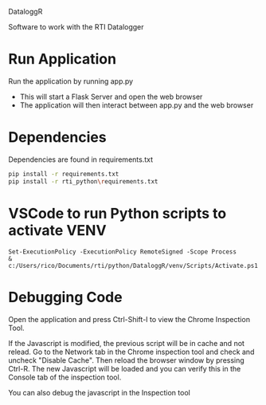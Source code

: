 DataloggR

Software to work with the RTI Datalogger

# Run Application
Run the application by running app.py
 * This will start a Flask Server and open the web browser
 * The application will then interact between app.py and the web browser

# Dependencies
Dependencies are found in requirements.txt
```bash
pip install -r requirements.txt
pip install -r rti_python\requirements.txt
```

# VSCode to run Python scripts to activate VENV
```
Set-ExecutionPolicy -ExecutionPolicy RemoteSigned -Scope Process
& c:/Users/rico/Documents/rti/python/DataloggR/venv/Scripts/Activate.ps1
```


# Debugging Code
Open the application and press Ctrl-Shift-I to view the Chrome Inspection Tool.  

If the Javascript is modified, the previous script will be in cache and not relead.
Go to the Network tab in the Chrome inspection tool and check and uncheck "Disable Cache".
Then reload the browser window by pressing Ctrl-R.  The new Javascript will be loaded and you can verify this in the Console tab of the inspection tool.  

You can also debug the javascript in the Inspection tool